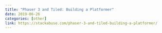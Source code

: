 ```yaml
---
title: "Phaser 3 and Tiled: Building a Platformer"
date: 2019-06-26
categories: [other]
link: https://stackabuse.com/phaser-3-and-tiled-building-a-platformer/
---
```

